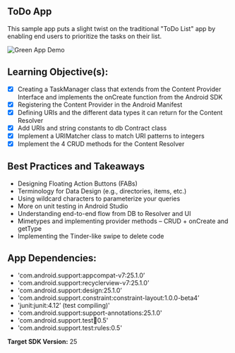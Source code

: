 ## ToDo App 
This sample app puts a slight twist on the traditional "ToDo List" app by enabling end users to prioritize the tasks on their list.   

![Green App Demo](https://user-images.githubusercontent.com/7875284/38591485-f12be14e-3d04-11e8-8487-cd2625b861d9.gif)

## Learning Objective(s):

- [x] Creating a TaskManager class that extends from the Content Provider Interface and implements the onCreate function from the Android SDK
- [x] Registering the Content Provider in the Android Manifest  
- [x] Defining URIs and the different data types it can return for the Content Resolver
- [x] Add URIs and string constants to db Contract class
- [x] Implement a URIMatcher class to match URI patterns to integers 
- [x] Implement the 4 CRUD methods for the Content Resolver

## Best Practices and Takeaways 

- Designing Floating Action Buttons (FABs)
-	Terminology for Data Design (e.g., directories, items, etc.)
-	Using wildcard characters to parameterize your queries
-	More on unit testing in Android Studio
-	Understanding end-to-end flow from DB to Resolver and UI
-	Mimetypes and implementing provider methods – CRUD + onCreate and getType
- Implementing the Tinder-like swipe to delete code

## App Dependencies: 
-	'com.android.support:appcompat-v7:25.1.0’
-	'com.android.support:recyclerview-v7:25.1.0’
-	'com.android.support:design:25.1.0’
-	'com.android.support.constraint:constraint-layout:1.0.0-beta4’
-	'junit:junit:4.12’ (test compiling)'
-	'com.android.support:support-annotations:25.1.0'
-	'com.android.support.test:runner:0.5'
-	'com.android.support.test:rules:0.5'


**Target SDK Version:** 25
